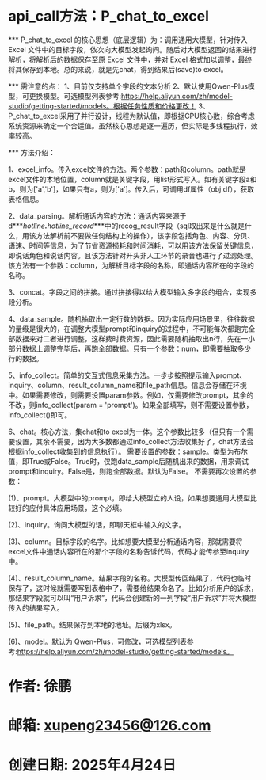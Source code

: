 # api_call方法：P_chat_to_excel
*** P_chat_to_excel 的核心思想（底层逻辑）为：调用通用大模型，针对传入 Excel 文件中的目标字段，依次向大模型发起询问。随后对大模型返回的结果进行解析，将解析后的数据保存至原 Excel 文件中，并对 Excel 格式加以调整，最终将其保存到本地。总的来说，就是先chat，得到结果后(save)to excel。

*** 需注意的点：
1、目前仅支持单个字段的文本分析
2、默认使用Qwen-Plus模型，可更换模型。可选模型列表参考:https://help.aliyun.com/zh/model-studio/getting-started/models。根据任务性质和价格更改！
3、P_chat_to_excel采用了并行设计，线程为默认值，即根据CPU核心数，综合考虑系统资源来确定一个合适值。虽然核心思想是逐一遍历，但实际是多线程执行，效率较高。

*** 方法介绍：

1、excel_info。传入excel文件的方法。两个参数：path和column。path就是excel文件的本地位置，column就是关键字段，用list形式写入。如有关键字段a和b，则为['a','b']，如果只有a，则为['a']。传入后，可调用df属性（obj.df），获取表格信息。

2、data_parsing。解析通话内容的方法：通话内容来源于d***_hotline_***.***_hotline_record_***中的recog_result字段（sql取出来是什么就是什么，用该方法解析前不要做任何结构上的操作），该字段包括角色、内容、分贝、语速、时间等信息，为了节省资源损耗和时间消耗，可以用该方法保留关键信息，即说话角色和说话内容。且该方法针对开头非人工环节的录音也进行了过滤处理。该方法有一个参数：column，为解析目标字段的名称，即通话内容所在的字段的名称。

3、concat。字段之间的拼接。通过拼接得以给大模型输入多字段的组合，实现多段分析。

4、data_sample。随机抽取出一定行数的数据。因为实际应用场景里，往往数据的量级是很大的，在调整大模型prompt和inquiry的过程中，不可能每次都跑完全部数据来对二者进行调整，这样费时费资源，因此需要随机抽取出n行，先在一小部分数据上调整完毕后，再跑全部数据。只有一个参数：num，即需要抽取多少行的数据。

5、info_collect。简单的交互式信息采集方法。一步步按照提示输入prompt、inquiry、column、result_column_name和file_path信息。信息会存储在环境中。如果需要修改，则需要设置param参数。例如，仅需要修改prompt，其余的不改，则info_collect(param = 'prompt')。如果全部填写，则不需要设置参数，info_collect()即可。

6、chat。核心方法，集chat和to excel为一体。这个参数比较多（但只有一个需要设置，其余不需要，因为大多数都通过info_collect方法收集好了，chat方法会根据info_collect收集到的信息执行）。
需要设置的参数：sample。类型为布尔值，即True或False。True时，仅跑data_sample后随机出来的数据，用来调试prompt和inquiry。False是，则跑全部数据。默认为False。
不需要再次设置的参数：
  
  (1)、prompt。大模型中的prompt，即给大模型立的人设，如果想要通用大模型比较好的应付具体应用场景，这个必填。
  
  (2)、inquiry。询问大模型的话，即聊天框中输入的文字。
  
  (3)、column。目标字段的名字。比如想要大模型分析通话内容，那就需要将excel文件中通话内容所在的那个字段的名称告诉代码，代码才能传参至inquiry中。
  
  (4)、result_column_name。结果字段的名称。大模型传回结果了，代码也临时保存了，这时候就需要写到表格中了，需要给结果命名了。比如分析用户的诉求，那结果字段就可以叫“用户诉求”，代码会创建新的一列字段“用户诉求”并将大模型传入的结果写入。
  
  (5)、file_path。结果保存到本地的地址。后缀为xlsx。
  
  (6)、model。默认为 Qwen-Plus，可修改，可选模型列表参考:https://help.aliyun.com/zh/model-studio/getting-started/models。   

# 作者: 徐鹏
# 邮箱: xupeng23456@126.com
# 创建日期: 2025年4月24日
